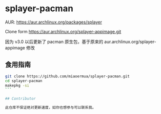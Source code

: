 # splayer-pacman

AUR: https://aur.archlinux.org/packages/splayer

Clone form https://aur.archlinux.org/splayer-appimage.git

因为 v3.0 以后更新了 pacman 原生包，基于原来的 aur.archlinux.org/splayer-appimage 修改

## 食用指南

````bash
git clone https://github.com/miaoermua/splayer-pacman.git
cd splayer-pacman
makepkg -si
```

## Contributor

此仓库不保证绝对更新速度，如你也想参与可以联系我。
